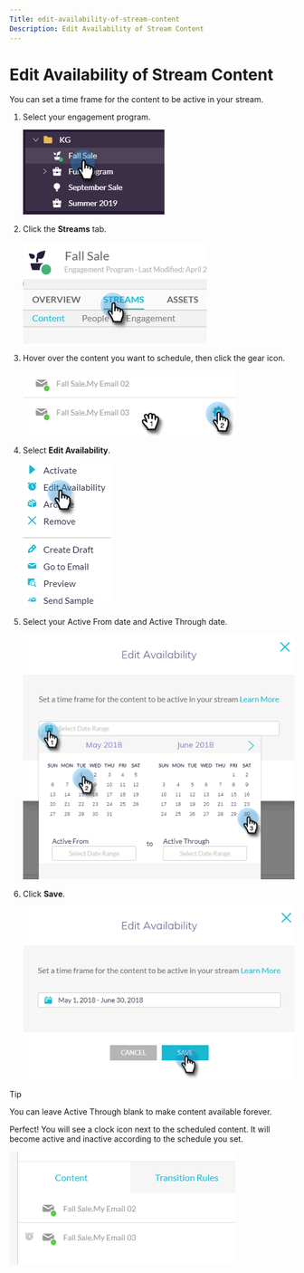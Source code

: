 ```yaml
---
Title: edit-availability-of-stream-content
Description: Edit Availability of Stream Content
---
```


# Edit Availability of Stream Content

You can set a time frame for the content to be active in your stream.

1. Select your engagement program.

   ![Image One](/help/sky/assets/engagement-programs/edit-availability-of-stream-content/edit-availability-of-stream-content-1.png)

1. Click the **Streams** tab.

   ![Image Two](/help/sky/assets/engagement-programs/edit-availability-of-stream-content/edit-availability-of-stream-content-2.png)

1. Hover over the content you want to schedule, then click the gear icon.

   ![Image Three](/help/sky/assets/engagement-programs/edit-availability-of-stream-content/edit-availability-of-stream-content-3.png)

1. Select **Edit Availability**.

   ![Image Four](/help/sky/assets/engagement-programs/edit-availability-of-stream-content/edit-availability-of-stream-content-4.png)

1. Select your Active From date and Active Through date.

   ![Image Five](/help/sky/assets/engagement-programs/edit-availability-of-stream-content/edit-availability-of-stream-content-5.png)

1. Click **Save**.

   ![Image Six](/help/sky/assets/engagement-programs/edit-availability-of-stream-content/edit-availability-of-stream-content-6.png)

>[!TIP]
>
>You can leave Active Through blank to make content available
>forever.

Perfect! You will see a clock icon next to the scheduled content. It will become active and inactive according to the schedule you set.

   ![Image Seven](/help/sky/assets/engagement-programs/edit-availability-of-stream-content/edit-availability-of-stream-content-7.png)